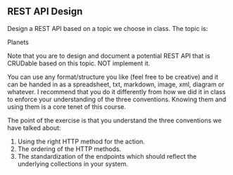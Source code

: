 ## REST API Design

Design a REST API based on a topic we choose in class. The topic is:

Planets

<!-- todo -->

 
Note that you are to design and document a potential REST API that is CRUDable based on this topic. NOT implement it. 

You can use any format/structure you like (feel free to be creative) and it can be handed in as a spreadsheet, txt, markdown, image, xml, diagram or whatever. 
I recommend that you do it differently from how we did it in class to enforce your understanding of the three conventions. 
Knowing them and using them is a core tenet of this course. 
 

The point of the exercise is that you understand the three conventions we have talked about: 

1. Using the right HTTP method for the action. 
2. The ordering of the HTTP methods. 
3. The standardization of the endpoints which should reflect the underlying collections in your system. 

